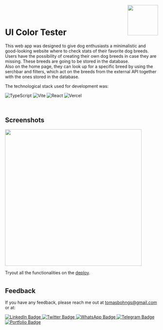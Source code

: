 <img src="https://res.cloudinary.com/tomyboohngs/image/upload/v1660682891/TomasBohnGs/Tomas_YW_h13vjb.png" width="100" align="right"/>
<br/><br/>

# UI Color Tester
This web app was designed to give dog enthusiasts a minimalistic and good-looking website where to check stats of their favorite dog breeds.\
Users have the possibility of creating their own dog breeds in case they are missing. These breeds are going to be stored in the database.\
Also on the home page, they can look up for a specific breed by using the serchbar and filters, which act on the breeds from the external API together with the ones stored in the database.


The technological stack used for development was:

![TypeScript](https://img.shields.io/badge/typescript-%23007ACC.svg?style=for-the-badge&logo=typescript&logoColor=white)
![Vite](https://img.shields.io/badge/vite-%23646CFF.svg?style=for-the-badge&logo=vite&logoColor=white)
![React](https://img.shields.io/badge/react-%2320232a.svg?style=for-the-badge&logo=react&logoColor=%2361DAFB)
![Vercel](https://img.shields.io/badge/vercel-%23000000.svg?style=for-the-badge&logo=vercel&logoColor=white)

<br />

## Screenshots

<img src="https://res.cloudinary.com/tomyboohngs/image/upload/v1699468436/3_fk9do8.png" width="450"/>

Tryout all the functionalities on the [deploy](https:color-tester.tomasguixeras.vercel.app).


#
## Feedback

If you have any feedback, please reach me out at tomasbohngs@gmail.com or at:


<div id="badges">
  <a href="https://www.linkedin.com/in/tomasguixeras/" target="_blank" >
    <img src="https://img.shields.io/badge/LinkedIn-blue?style=for-the-badge&logo=linkedin&logoColor=white" alt="LinkedIn Badge"/>
  </a>
  <a href="https://twitter.com/tomasguixeras" target="_blank" >
    <img src="https://img.shields.io/badge/Twitter-9cf?style=for-the-badge&logo=twitter&logoColor=white" alt="Twitter Badge"/>
  </a>
  <a href="https://wa.me/34637125170" target="_blank" >
    <img src="https://img.shields.io/badge/WhatsApp-brightgreen?style=for-the-badge&logo=whatsapp&logoColor=white" alt="WhatsApp Badge"/>
  </a>
  <a href="https://t.me/tomasguixeras" target="_blank" >
    <img src="https://img.shields.io/badge/Telegram-26A5E4?logo=telegram&logoColor=fff&style=for-the-badge" alt="Telegram Badge"/>
  </a>
  <a href="https://tomasguixeras.vercel.app/" target="_blank" >
    <img src="https://img.shields.io/badge/Portfolio-yellow?style=for-the-badge&logo=googlechrome&logoColor=white" alt="Portfolio Badge"/>
  </a>
</div>
